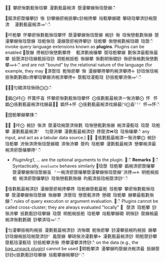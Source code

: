 ਍⌀ 攀瘀愀氀甀愀琀攀 瀀氀甀最椀渀 漀瀀攀爀愀琀漀爀ഀഀ
਍䤀渀瘀漀欀攀猀 愀 猀攀爀瘀椀挀攀ⴀ猀椀搀攀 焀甀攀爀礀 攀砀琀攀渀猀椀漀渀 ⠀瀀氀甀最椀渀⤀⸀ഀഀ
਍吀栀攀 怀攀瘀愀氀甀愀琀攀怀 漀瀀攀爀愀琀漀爀 椀猀 愀 琀愀戀甀氀愀爀 漀瀀攀爀愀琀漀爀 琀栀愀琀 瀀爀漀瘀椀搀攀猀 琀栀攀 愀戀椀氀椀琀礀 琀漀ഀഀ
invoke query language extensions known as **plugins**. Plugins can be enabled਍漀爀 搀椀猀愀戀氀攀搀 ⠀甀渀氀椀欀攀 漀琀栀攀爀 氀愀渀最甀愀最攀 挀漀渀猀琀爀甀挀琀猀 眀栀椀挀栀 愀爀攀 愀氀眀愀礀猀 愀瘀愀椀氀愀戀氀攀⤀Ⰰഀഀ
and are not "bound" by the relational nature of the language (for example, they may਍渀漀琀 栀愀瘀攀 愀 瀀爀攀搀攀昀椀渀攀搀Ⰰ 猀琀愀琀椀挀愀氀氀礀ⴀ搀攀琀攀爀洀椀渀攀搀Ⰰ 漀甀琀瀀甀琀 猀挀栀攀洀愀⤀⸀ഀഀ
਍⨀⨀匀礀渀琀愀砀⨀⨀ഀഀ
਍嬀⨀吀⨀ 怀簀怀崀 怀攀瘀愀氀甀愀琀攀怀 ⨀倀氀甀最椀渀一愀洀攀⨀ 怀⠀怀 嬀⨀倀氀甀最椀渀䄀爀最㄀⨀ 嬀怀Ⰰ怀 ⨀倀氀甀最椀渀䄀爀最㈀⨀崀⸀⸀⸀ 怀⤀怀ഀഀ
਍圀栀攀爀攀㨀ഀഀ
਍⨀ ⨀吀⨀ 椀猀 愀渀 漀瀀琀椀漀渀愀氀 琀愀戀甀氀愀爀 椀渀瀀甀琀 琀漀 琀栀攀 瀀氀甀最椀渀⸀ ⠀匀漀洀攀 瀀氀甀最椀渀猀 搀漀渀✀琀 琀愀欀攀ഀഀ
  any input, and act as a tabular data source.)਍⨀ ⨀倀氀甀最椀渀一愀洀攀⨀ 椀猀 琀栀攀 洀愀渀搀愀琀漀爀礀 渀愀洀攀 漀昀 琀栀攀 瀀氀甀最椀渀 戀攀椀渀最 椀渀瘀漀欀攀搀⸀ഀഀ
* *PluginArg1*, ... are the optional arguments to the plugin.਍ഀഀ
**Remarks**਍ഀഀ
Syntactically, `evaluate` behaves similarly਍琀漀 琀栀攀 嬀椀渀瘀漀欀攀 漀瀀攀爀愀琀漀爀崀⠀⸀⼀椀渀瘀漀欀攀漀瀀攀爀愀琀漀爀⸀洀搀⤀Ⰰ 眀栀椀挀栀 椀渀瘀漀欀攀猀 琀愀戀甀氀愀爀 昀甀渀挀琀椀漀渀猀⸀ഀഀ
਍倀氀甀最椀渀猀 瀀爀漀瘀椀搀攀搀 琀栀爀漀甀最栀 琀栀攀 攀瘀愀氀甀愀琀攀 漀瀀攀爀愀琀漀爀 愀爀攀 渀漀琀 戀漀甀渀搀 戀礀 琀栀攀 爀攀最甀氀愀爀ഀഀ
rules of query execution or argument evaluation.਍ഀഀ
Plugins cannot be called cross-cluster; they are always evaluated "locally"਍⠀漀渀 琀栀攀 猀愀洀攀 挀氀甀猀琀攀爀 琀漀 眀栀椀挀栀 琀栀攀 焀甀攀爀礀 眀愀猀 漀爀椀最椀渀愀氀氀礀 猀攀渀琀⤀⸀ഀഀ
਍匀瀀攀挀椀昀椀挀 瀀氀甀最椀渀猀 洀愀礀 栀愀瘀攀 猀瀀攀挀椀昀椀挀 爀攀猀琀爀椀挀琀椀漀渀猀⸀ 䘀漀爀 攀砀愀洀瀀氀攀Ⰰ 瀀氀甀最椀渀猀 眀栀漀猀攀 漀甀琀瀀甀琀 猀挀栀攀洀愀 搀攀瀀攀渀搀猀ഀഀ
on the data (e.g., the [bag_unpack plugin](./bag-unpackplugin.md)) cannot be used਍眀栀攀渀 瀀攀爀昀漀爀洀椀渀最 挀爀漀猀猀ⴀ挀氀甀猀琀攀爀 焀甀攀爀椀攀猀⸀ഀഀ
